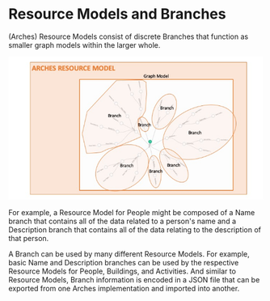 
# Resource Models and Branches

(Arches) Resource Models consist of discrete Branches that function as smaller graph models within the larger whole. 

![Branches in a Resource Model](Slide2.jpeg)

For example, a Resource Model for People might be composed of a Name branch that contains all of the data related to a person's name and a Description branch that contains all of the data relating to the description of that person. 

A Branch can be used by many different Resource Models. For example, basic Name and Description branches can be used by the respective Resource Models for People, Buildings, and Activities. And similar to Resource Models, Branch information is encoded in a JSON file that can be exported from one Arches implementation and imported into another. 
